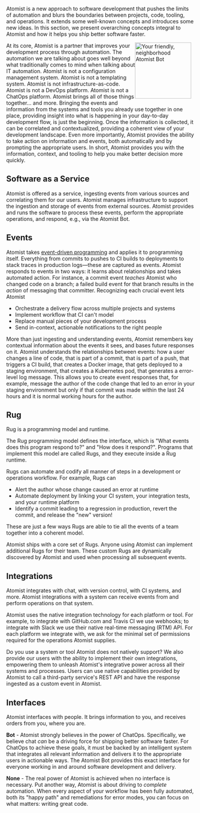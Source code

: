 Atomist is a new approach to software development that pushes the
limits of automation and blurs the boundaries between projects, code,
tooling, and operations.  It extends some well-known concepts and
introduces some new ideas.  In this section, we present overarching
concepts integral to Atomist and how it helps you ship better software
faster.

<!-- @jessitron we should have each section mirror "extends known concepts and introduces new ones" -->

<img style="float:right; margin-top:0px; margin-left:0px; margin-right:10px; margin-bottom:10px;" src="/images/atomist-bot-color.jpg" width="150px" height="150px" alt="Your friendly, neighborhood Atomist Bot"/>

At its core, Atomist is a partner that improves your development process
through automation.  The automation we are talking about goes well
beyond what traditionally comes to mind when talking about IT
automation.  Atomist is not a configuration management system.
Atomist is not a templating system.  Atomist is not
infrastructure-as-code.  Atomist is not a DevOps platform.  Atomist is
not a ChatOps platform.  Atomist brings all of those things
together&hellip; and more.  Bringing the events and information from
the systems and tools you already use together in one place, providing
insight into what is happening in your day-to-day development flow, is
just the beginning.  Once the information is collected, it can be
correlated and contextualized, providing a coherent view of your
development landscape.  Even more importantly, Atomist provides the
ability to take action on information and events, both automatically
and by prompting the appropriate users.  In short, Atomist provides
you with the information, context, and tooling to help you make better
decision more quickly.

## Software as a Service

Atomist is offered as a service, ingesting events from various sources
and correlating them for our users.  Atomist manages infrastructure to
support the ingestion and storage of events from external sources.
Atomist provides and runs the software to process these events,
perform the appropriate operations, and respond, e.g., via the Atomist
Bot.

## Events

Atomist takes [event-driven programming][edp] and applies it to
programming itself.  Everything from commits to pushes to CI builds to
deployments to stack traces in production logs&mdash;these are
captured as events.  Atomist responds to events in two ways: it learns
about relationships and takes automated action.  For instance, a
commit event *teaches* Atomist who changed code on a branch; a failed
build event for that branch results in the *action* of messaging that
committer.  Recognizing each crucial event lets Atomist

-   Orchestrate a delivery flow across multiple projects and systems
-   Implement workflow that CI can't model
-   Replace manual pieces of your development process
-   Send in-context, actionable notifications to the right people

[edp]: http://wiki.c2.com/?EventDrivenProgramming

<!-- ## Event graph -->

<!-- @jessitron the model seems to be missing from this page -->

More than just ingesting and understanding events, Atomist remembers
key contextual information about the events it sees, and bases future
responses on it.  Atomist understands the relationships between
events: how a user changes a line of code, that is part of a commit,
that is part of a push, that triggers a CI build, that creates a
Docker image, that gets deployed to a staging environment, that
creates a Kubernetes pod, that generates a error-level log message.
This allows you to create event responses that, for example, message
the author of the code change that led to an error in your staging
environment but only if that commit was made within the last 24 hours
and it is normal working hours for the author.

## Rug

<!-- *That rug really tied the room together, did it not?* -->

Rug is a programming model and runtime.

The Rug programming model defines the interface, which is "What events
does this program respond to?" and "How does it respond?".  Programs
that implement this model are called Rugs, and they execute inside a
Rug runtime.

Rugs can automate and codify all manner of steps in a development or
operations workflow.  For example, Rugs can

-   Alert the author whose change caused an error at runtime
-   Automate deployment by linking your CI system, your integration
    tests, and your runtime platform
-   Identify a commit leading to a regression in production, revert
    the commit, and release the "new" version!

These are just a few ways Rugs are able to tie all the events of a
team together into a coherent model.

Atomist ships with a core set of Rugs.  Anyone using Atomist can
implement additional Rugs for their team.  These custom Rugs are
dynamically discovered by Atomist and used when processing all
subsequent events.

## Integrations

Atomist integrates with chat, with version control, with CI systems,
and more.  Atomist integrations with a system can receive events from
and perform operations on that system.

Atomist uses the native integration technology for each platform or
tool.  For example, to integrate with GitHub.com and Travis CI we use
webhooks; to integrate with Slack we use their native real-time
messaging (RTM) API.  For each platform we integrate with, we ask for
the minimal set of permissions required for the operations Atomist
supplies.

Do you use a system or tool Atomist does not natively support?  We
also provide our users with the ability to implement their own
integrations, empowering them to unleash Atomist's integrative power
across all their systems and processes.  Users can use native
capabilities provided by Atomist to call a third-party service's REST
API and have the response ingested as a custom event in Atomist.

## Interfaces

Atomist interfaces with people.  It brings information to you, and
receives orders from you, where you are.

**Bot** - Atomist strongly believes in the power of ChatOps.
Specifically, we believe chat *can* be a driving force for shipping
better software faster.  For ChatOps to achieve these goals, it must
be backed by an intelligent system that integrates all relevant
information and delivers it to the appropriate users in actionable
ways.  The Atomist Bot provides this exact interface for everyone
working in and around software development and delivery.

**None** - The real power of Atomist is achieved when no interface is
necessary.  Put another way, Atomist is about driving to *complete*
automation.  When every aspect of your workflow has been fully
automated, both its "happy path" and remediations for
error modes, you can focus on what matters: writing great code.
